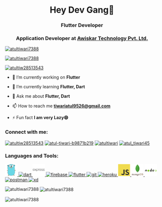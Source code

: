 <h1 align="center">Hey Dev Gang👋</h1>
<!-- <h3 align="center">I am Atul Tiwari</h3> -->
<h3 align="center">Flutter Developer</h3>
<h3 align="center">Application Developer at <a href="https://awiskartech.com/"/>Awiskar Technology Pvt. Ltd.</h3>

<p align="left"> <img src="https://komarev.com/ghpvc/?username=atultiwari7388&label=Profile%20views&color=0e75b6&style=flat" alt="atultiwari7388" /> </p>

<p align="left"> <a href="https://github.com/ryo-ma/github-profile-trophy"><img src="https://github-profile-trophy.vercel.app/?username=atultiwari7388" alt="atultiwari7388" /></a> </p>

<p align="left"> <a href="https://twitter.com/atultiw28513543" target="blank"><img src="https://img.shields.io/twitter/follow/atultiw28513543?logo=twitter&style=for-the-badge" alt="atultiw28513543" /></a> </p>

- 🔭 I’m currently working on **Flutter**

- 🌱 I’m currently learning **Flutter, Dart**

- 💬 Ask me about **Flutter, Dart**

- 📫 How to reach me **tiwariatul9526@gmail.com**

- ⚡ Fun fact **I am very Lazy😄**

<h3 align="left">Connect with me:</h3>
<p align="left">
<a href="https://twitter.com/atultiw28513543" target="blank"><img align="center" src="https://raw.githubusercontent.com/rahuldkjain/github-profile-readme-generator/master/src/images/icons/Social/twitter.svg" alt="atultiw28513543" height="30" width="40" /></a>
<a href="https://linkedin.com/in/atul-tiwari-b9871b219" target="blank"><img align="center" src="https://raw.githubusercontent.com/rahuldkjain/github-profile-readme-generator/master/src/images/icons/Social/linked-in-alt.svg" alt="atul-tiwari-b9871b219" height="30" width="40" /></a>
<a href="https://www.facebook.com/profile.php?id=100060762835342" target="blank"><img align="center" src="https://raw.githubusercontent.com/rahuldkjain/github-profile-readme-generator/master/src/images/icons/Social/facebook.svg" alt="atultiwari" height="30" width="40" /></a>
<a href="https://instagram.com/atul_tiwari45" target="blank"><img align="center" src="https://raw.githubusercontent.com/rahuldkjain/github-profile-readme-generator/master/src/images/icons/Social/instagram.svg" alt="atul_tiwari45" height="30" width="40" /></a>
</p>

<h3 align="left">Languages and Tools:</h3>
<p align="left"> 
<a href="https://golang.org" target="_blank"> <img src="https://raw.githubusercontent.com/devicons/devicon/master/icons/go/go-original.svg" alt="go" width="40" height="40"/> </a> 
<a href="https://dart.dev" target="_blank"> <img src="https://www.vectorlogo.zone/logos/dartlang/dartlang-icon.svg" alt="dart" width="40" height="40"/> </a> <a href="https://expressjs.com" target="_blank"> <img src="https://raw.githubusercontent.com/devicons/devicon/master/icons/express/express-original-wordmark.svg" alt="express" width="40" height="40"/> </a>
<a href="https://firebase.google.com/" target="_blank"> <img src="https://www.vectorlogo.zone/logos/firebase/firebase-icon.svg" alt="firebase" width="40" height="40"/> </a><a href="https://flutter.dev" target="_blank"> <img src="https://www.vectorlogo.zone/logos/flutterio/flutterio-icon.svg" alt="flutter" width="40" height="40"/> </a> <a href="https://git-scm.com/" target="_blank"> <img src="https://www.vectorlogo.zone/logos/git-scm/git-scm-icon.svg" alt="git" width="40" height="40"/> </a> <a href="https://heroku.com" target="_blank"> <img src="https://www.vectorlogo.zone/logos/heroku/heroku-icon.svg" alt="heroku" width="40" height="40"/> </a> <a href="https://developer.mozilla.org/en-US/docs/Web/JavaScript" target="_blank"> <img src="https://raw.githubusercontent.com/devicons/devicon/master/icons/javascript/javascript-original.svg" alt="javascript" width="40" height="40"/> </a> <a href="https://www.mongodb.com/" target="_blank"> <img src="https://raw.githubusercontent.com/devicons/devicon/master/icons/mongodb/mongodb-original-wordmark.svg" alt="mongodb" width="40" height="40"/> </a> <a href="https://nodejs.org" target="_blank"> <img src="https://raw.githubusercontent.com/devicons/devicon/master/icons/nodejs/nodejs-original-wordmark.svg" alt="nodejs" width="40" height="40"/> </a> <a href="https://postman.com" target="_blank"> <img src="https://www.vectorlogo.zone/logos/getpostman/getpostman-icon.svg" alt="postman" width="40" height="40"/> </a> <a href="https://www.adobe.com/products/xd.html" target="_blank"> <img src="https://cdn.worldvectorlogo.com/logos/adobe-xd.svg" alt="xd" width="40" height="40"/> </a> </p>  
<p><img align="left" src="https://github-readme-stats.vercel.app/api/top-langs?username=atultiwari7388&show_icons=true&locale=en&layout=compact" alt="atultiwari7388" /></p>

<p>&nbsp;<img align="center" src="https://github-readme-stats.vercel.app/api?username=atultiwari7388&show_icons=true&locale=en" alt="atultiwari7388" /></p>

<p><img align="center" src="https://github-readme-streak-stats.herokuapp.com/?user=atultiwari7388&" alt="atultiwari7388" /></p>
